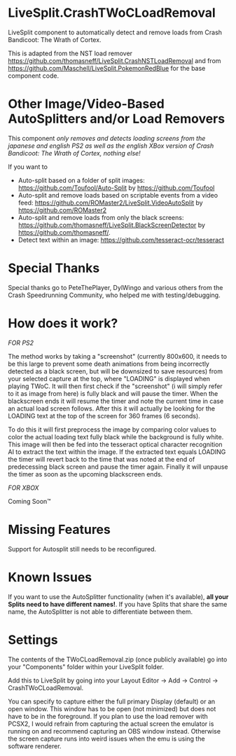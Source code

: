 # LiveSplit.CrashTWoCLoadRemoval
LiveSplit component to automatically detect and remove loads from Crash Bandicoot: The Wrath of Cortex.

This is adapted from the NST load remover https://github.com/thomasneff/LiveSplit.CrashNSTLoadRemoval
and from https://github.com/Maschell/LiveSplit.PokemonRedBlue for the base component code.

# Other Image/Video-Based AutoSplitters and/or Load Removers
This component 
*only removes and detects loading screens from the japanese and english PS2 as well as the english XBox version of Crash Bandicoot: The Wrath of Cortex, nothing else!*

If you want to

 * Auto-split based on a folder of split images: https://github.com/Toufool/Auto-Split by https://github.com/Toufool
 * Auto-split and remove loads based on scriptable events from a video feed: https://github.com/ROMaster2/LiveSplit.VideoAutoSplit by https://github.com/ROMaster2
 * Auto-split and remove loads from only the black screens: https://github.com/thomasneff/LiveSplit.BlackScreenDetector by https://github.com/thomasneff/.
 * Detect text within an image: https://github.com/tesseract-ocr/tesseract

# Special Thanks
Special thanks go to PeteThePlayer, DylWingo and various others from the Crash Speedrunning Community, who helped me with testing/debugging.

# How does it work?
*FOR PS2*

The method works by taking a "screenshot" (currently 800x600, it needs to be this large to prevent some death animations from being incorrectly detected as a black screen, but will be downsized to save resources) from your selected capture at the top, where "LOADING" is displayed when playing TWoC. It will then first check if the "screenshot" (i will simply refer to it as image from here) is fully black and will pause the timer. When the blackscreen ends it will resume the timer and note the current time in case an actual load screen follows. After this it will actually be looking for the LOADING text at the top of the screen for 360 frames (6 seconds). 

To do this it will first preprocess the image by comparing color values to color the actual loading text fully black while the background is fully white. This image will then be fed into the tesseract optical character recognition AI to extract the text within the image. If the extracted text equals LOADING the timer will revert back to the time that was noted at the end of predecessing black screen and pause the timer again. Finally it will unpause the timer as soon as the upcoming blackscreen ends.

*FOR XBOX*

Coming Soon™

# Missing Features
Support for Autosplit still needs to be reconfigured.

# Known Issues
If you want to use the AutoSplitter functionality (when it's available), **all your Splits need to have different names!**. If you have Splits that share the same name, the AutoSplitter is not able to differentiate between them.

# Settings
The contents of the TWoCLoadRemoval.zip (once publicly available) go into your "Components" folder within your LiveSplit folder.

Add this to LiveSplit by going into your Layout Editor -> Add -> Control -> CrashTWoCLoadRemoval.

You can specify to capture either the full primary Display (default) or an open window. This window has to be open (not minimized) but does not have to be in the foreground. If you plan to use the load remover with PCSX2, I would refrain from capturing the actual screen the emulator is running on and recommend capturing an OBS window instead. Otherwise the screen capture runs into weird issues when the emu is using the software renderer.

